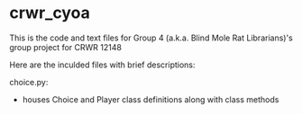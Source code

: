 # crwr_cyoa


This is the code and text files for Group 4 (a.k.a. Blind 
Mole Rat Librarians)'s group project for CRWR 12148

Here are the inculded files with brief descriptions:

choice.py: 
- houses Choice and Player class definitions along with class methods